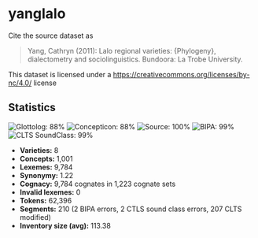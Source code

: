 # yanglalo

Cite the source dataset as

> Yang, Cathryn (2011): Lalo regional varieties: {Phylogeny}, dialectometry and sociolinguistics. Bundoora: La Trobe University.

This dataset is licensed under a https://creativecommons.org/licenses/by-nc/4.0/ license

## Statistics



![Glottolog: 88%](https://img.shields.io/badge/Glottolog-88%25-yellowgreen.svg "Glottolog: 88%")
![Concepticon: 88%](https://img.shields.io/badge/Concepticon-88%25-yellowgreen.svg "Concepticon: 88%")
![Source: 100%](https://img.shields.io/badge/Source-100%25-brightgreen.svg "Source: 100%")
![BIPA: 99%](https://img.shields.io/badge/BIPA-99%25-brightgreen.svg "BIPA: 99%")
![CLTS SoundClass: 99%](https://img.shields.io/badge/CLTS%20SoundClass-99%25-brightgreen.svg "CLTS SoundClass: 99%")

- **Varieties:** 8
- **Concepts:** 1,001
- **Lexemes:** 9,784
- **Synonymy:** 1.22
- **Cognacy:** 9,784 cognates in 1,223 cognate sets
- **Invalid lexemes:** 0
- **Tokens:** 62,396
- **Segments:** 210 (2 BIPA errors, 2 CTLS sound class errors, 207 CLTS modified)
- **Inventory size (avg):** 113.38